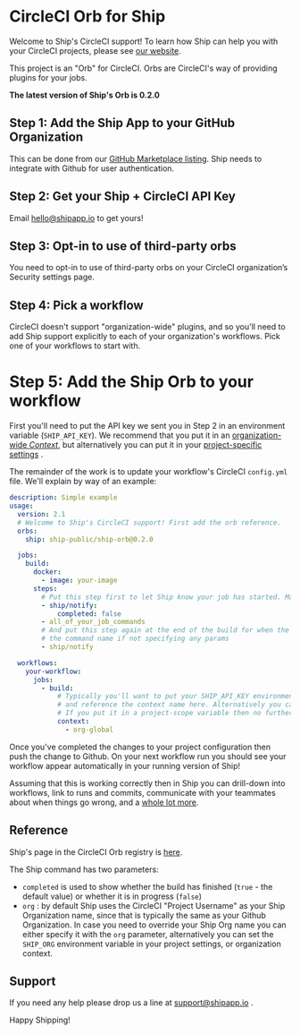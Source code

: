 # CircleCI Orb for Ship

Welcome to Ship's CircleCI support! To learn how Ship can help you with your CircleCI projects, please
see [our website](https://www.shipapp.io/integrations/circleci).

This project is an "Orb" for CircleCI. Orbs are CircleCI's way of providing plugins for your jobs.

**The latest version of Ship's Orb is 0.2.0**

## Step 1: Add the Ship App to your GitHub Organization

This can be done from our [GitHub Marketplace listing](https://github.com/marketplace/shipapp-io). Ship needs to
integrate with Github for user authentication.

## Step 2: Get your Ship + CircleCI API Key

Email [hello@shipapp.io](mailto:hello@shipapp.io) to get yours!

## Step 3: Opt-in to use of third-party orbs

You need to opt-in to use of third-party orbs on your CircleCI organization’s Security settings page.

## Step 4: Pick a workflow

CircleCI doesn't support "organization-wide" plugins, and so you'll need to add Ship support explicitly to each of your
organization's workflows. Pick one of your workflows to start with.

# Step 5: Add the Ship Orb to your workflow

First you'll need to put the API key we sent you in Step 2 in an environment variable (`SHIP_API_KEY`). We recommend
that you put it in an [organization-wide _Context_](https://circleci.com/docs/2.0/contexts/), but alternatively you can
put it in
your [project-specific settings](https://circleci.com/docs/2.0/env-vars/#setting-an-environment-variable-in-a-project)
.

The remainder of the work is to update your workflow's CircleCI `config.yml` file. We'll explain by way of an example:

```yaml
description: Simple example
usage:
  version: 2.1
  # Welcome to Ship's CircleCI support! First add the orb reference.
  orbs:
    ship: ship-public/ship-orb@0.2.0

  jobs:
    build:
      docker:
        - image: your-image
      steps:
        # Put this step first to let Ship know your job has started. Make sure to set the "completed" flag to false
        - ship/notify:
            completed: false
        - all_of_your_job_commands
        # And put this step again at the end of the build for when the run is complete - note no ':' at the end of 
        # the command name if not specifying any params
        - ship/notify

  workflows:
    your-workflow:
      jobs:
        - build:
            # Typically you'll want to put your SHIP_API_KEY environment variable in a CircleCI Context,
            # and reference the context name here. Alternatively you can use a project-scope environment variable.
            # If you put it in a project-scope variable then no further change is needed to your project config file.
            context:
              - org-global
```

Once you've completed the changes to your project configuration then push the change to Github. On your next workflow
run you should see your workflow appear automatically in your running version of Ship!

Assuming that this is working correctly then in Ship you can drill-down into workflows, link to runs and commits,
communicate with your teammates about when things go wrong, and a [whole lot more](https://www.shipapp.io/features).

## Reference

Ship's page in the CircleCI Orb registry is [here](https://circleci.com/developer/orbs/orb/ship-public/ship-orb).

The Ship command has two parameters:

* `completed` is used to show whether the build has finished (`true` - the default value) or whether it is in
  progress (`false`)
* `org` : by default Ship uses the CircleCI "Project Username" as your Ship Organization name, since that is typically
  the same as your Github Organization. In case you need to override your Ship Org name you can either specify it with
  the `org` parameter, alternatively you can set the `SHIP_ORG` environment variable in your project settings, or
  organization context.

## Support

If you need any help please drop us a line at [support@shipapp.io](mailto:support@shipapp.io) .

Happy Shipping!
